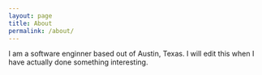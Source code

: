 ```yaml
---
layout: page
title: About
permalink: /about/
---
```


I am a software enginner based out of Austin, Texas. I will edit this when I have actually done something interesting.
